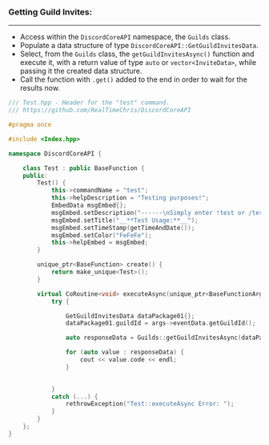 ### **Getting Guild Invites:**
---
- Access within the `DiscordCoreAPI` namespace, the `Guilds` class.
- Populate a data structure of type `DiscordCoreAPI::GetGuildInvitesData`.
- Select, from the `Guilds` class, the `getGuildInvitesAsync()` function and execute it, with a return value of type `auto` or `vector<InviteData>`, while passing it the created data structure.
- Call the function with `.get()` added to the end in order to wait for the results now.

```cpp
/// Test.hpp - Header for the "test" command.
/// https://github.com/RealTimeChris/DiscordCoreAPI

#pragma once

#include <Index.hpp>

namespace DiscordCoreAPI {

	class Test : public BaseFunction {
	public:
		Test() {
			this->commandName = "test";
			this->helpDescription = "Testing purposes!";
			EmbedData msgEmbed{};
			msgEmbed.setDescription("------\nSimply enter !test or /test!\n------");
			msgEmbed.setTitle("__**Test Usage:**__");
			msgEmbed.setTimeStamp(getTimeAndDate());
			msgEmbed.setColor("FeFeFe");
			this->helpEmbed = msgEmbed;
		}

		unique_ptr<BaseFunction> create() {
			return make_unique<Test>();
		}

		virtual CoRoutine<void> executeAsync(unique_ptr<BaseFunctionArguments> args) {
			try {

				GetGuildInvitesData dataPackage01{};
				dataPackage01.guildId = args->eventData.getGuildId();

				auto responseData = Guilds::getGuildInvitesAsync(dataPackage01).get();

				for (auto value : responseData) {
					cout << value.code << endl;
				}			

				
			}
			catch (...) {
				rethrowException("Test::executeAsync Error: ");
			}
		}
	};
}


```

